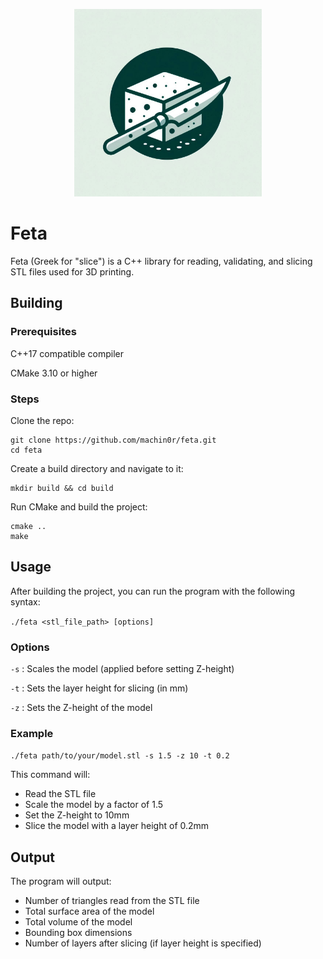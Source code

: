 <p align="center">
  <img src="img/feta.jpg" width="300" alt="Project Logo">
</p>

# Feta

Feta (Greek for "slice") is a C++ library for reading, validating, and slicing STL files used for 3D printing.

## Building

### Prerequisites

C++17 compatible compiler

CMake 3.10 or higher

### Steps

Clone the repo:

```
git clone https://github.com/machin0r/feta.git
cd feta
```

Create a build directory and navigate to it:

```
mkdir build && cd build
```

Run CMake and build the project:
```
cmake ..
make
```


## Usage

After building the project, you can run the program with the following syntax:

`./feta <stl_file_path> [options]`

### Options

`-s` <value>: Scales the model (applied before setting Z-height)

`-t` <value>: Sets the layer height for slicing (in mm)

`-z` <value>: Sets the Z-height of the model

### Example 

`./feta path/to/your/model.stl -s 1.5 -z 10 -t 0.2`

This command will:

- Read the STL file
- Scale the model by a factor of 1.5
- Set the Z-height to 10mm
- Slice the model with a layer height of 0.2mm

## Output
The program will output:

- Number of triangles read from the STL file
- Total surface area of the model
- Total volume of the model
- Bounding box dimensions
- Number of layers after slicing (if layer height is specified)